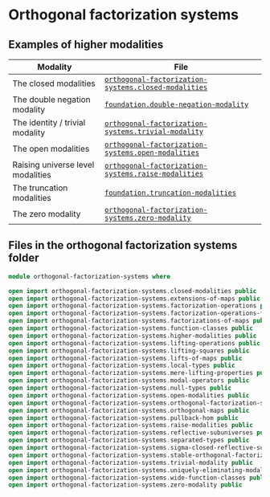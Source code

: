 # Orthogonal factorization systems

## Examples of higher modalities

| Modality                          | File                                                                                                          |
| --------------------------------- | ------------------------------------------------------------------------------------------------------------- |
| The closed modalities             | [`orthogonal-factorization-systems.closed-modalities`](orthogonal-factorization-systems.closed-modalities.md) |
| The double negation modality      | [`foundation.double-negation-modality`](foundation.double-negation-modality.md)                               |
| The identity / trivial modality   | [`orthogonal-factorization-systems.trivial-modality`](orthogonal-factorization-systems.trivial-modality.md)   |
| The open modalities               | [`orthogonal-factorization-systems.open-modalities`](orthogonal-factorization-systems.open-modalities.md)     |
| Raising universe level modalities | [`orthogonal-factorization-systems.raise-modalities`](orthogonal-factorization-systems.raise-modalities.md)   |
| The truncation modalities         | [`foundation.truncation-modalities`](foundation.truncation-modalities.md)                                     |
| The zero modality                 | [`orthogonal-factorization-systems.zero-modality`](orthogonal-factorization-systems.zero-modality.md)         |

## Files in the orthogonal factorization systems folder

```agda
module orthogonal-factorization-systems where

open import orthogonal-factorization-systems.closed-modalities public
open import orthogonal-factorization-systems.extensions-of-maps public
open import orthogonal-factorization-systems.factorization-operations public
open import orthogonal-factorization-systems.factorization-operations-function-classes public
open import orthogonal-factorization-systems.factorizations-of-maps public
open import orthogonal-factorization-systems.function-classes public
open import orthogonal-factorization-systems.higher-modalities public
open import orthogonal-factorization-systems.lifting-operations public
open import orthogonal-factorization-systems.lifting-squares public
open import orthogonal-factorization-systems.lifts-of-maps public
open import orthogonal-factorization-systems.local-types public
open import orthogonal-factorization-systems.mere-lifting-properties public
open import orthogonal-factorization-systems.modal-operators public
open import orthogonal-factorization-systems.null-types public
open import orthogonal-factorization-systems.open-modalities public
open import orthogonal-factorization-systems.orthogonal-factorization-systems public
open import orthogonal-factorization-systems.orthogonal-maps public
open import orthogonal-factorization-systems.pullback-hom public
open import orthogonal-factorization-systems.raise-modalities public
open import orthogonal-factorization-systems.reflective-subuniverses public
open import orthogonal-factorization-systems.separated-types public
open import orthogonal-factorization-systems.sigma-closed-reflective-subuniverses public
open import orthogonal-factorization-systems.stable-orthogonal-factorization-systems public
open import orthogonal-factorization-systems.trivial-modality public
open import orthogonal-factorization-systems.uniquely-eliminating-modalities public
open import orthogonal-factorization-systems.wide-function-classes public
open import orthogonal-factorization-systems.zero-modality public
```
